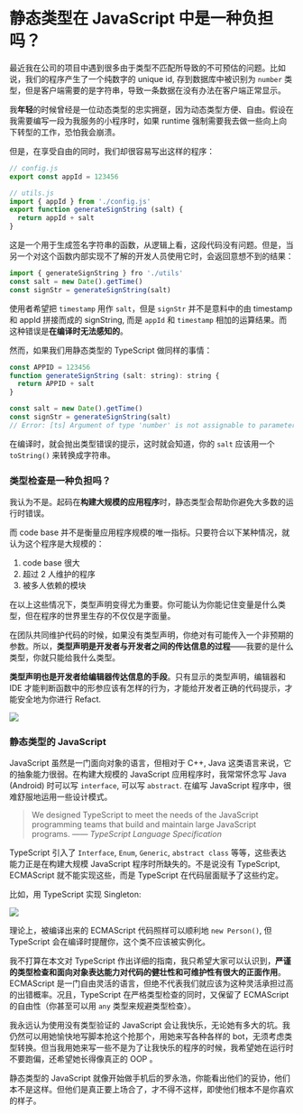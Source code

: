 # 静态类型在 JavaScript 中是一种负担吗？

最近我在公司的项目中遇到很多由于类型不匹配所导致的不可预估的问题。比如说，我们的程序产生了一个纯数字的 unique id, 存到数据库中被识别为 `number` 类型，但是客户端需要的是字符串，导致一条数据在没有办法在客户端正常显示。

我**年轻**的时候曾经是一位动态类型的忠实拥趸，因为动态类型方便、自由。假设在我需要编写一段为我服务的小程序时，如果 runtime 强制需要我去做一些向上向下转型的工作，恐怕我会崩溃。

但是，在享受自由的同时，我们却很容易写出这样的程序：

```javascript
// config.js
export const appId = 123456
```

```javascript
// utils.js
import { appId } from './config.js'
export function generateSignString (salt) {
  return appId + salt
}
```

这是一个用于生成签名字符串的函数，从逻辑上看，这段代码没有问题。但是，当另一个对这个函数内部实现不了解的开发人员使用它时，会返回意想不到的结果：

```javascript
import { generateSignString } fro './utils'
const salt = new Date().getTime()
const signStr = generateSignString(salt)
```

使用者希望把 `timestamp` 用作 `salt`，但是 `signStr` 并不是意料中的由 timestamp 和 appId 拼接而成的 signString, 而是 `appId` 和 `timestamp` 相加的运算结果。而这种错误是**在编译时无法感知的**。

然而，如果我们用静态类型的 TypeScript 做同样的事情：

```javascript
const APPID = 123456
function generateSignString (salt: string): string {
  return APPID + salt
}

const salt = new Date().getTime()
const signStr = generateSignString(salt)
// Error: [ts] Argument of type 'number' is not assignable to parameter of type 'string'.
```

在编译时，就会抛出类型错误的提示，这时就会知道，你的 `salt` 应该用一个 `toString()` 来转换成字符串。

### 类型检查是一种负担吗？

我认为不是。起码在**构建大规模的应用程序**时，静态类型会帮助你避免大多数的运行时错误。

而 code base 并不是衡量应用程序规模的唯一指标。只要符合以下某种情况，就认为这个程序是大规模的：

1. code base 很大
2. 超过 2 人维护的程序
3. 被多人依赖的模块

在以上这些情况下，类型声明变得尤为重要。你可能认为你能记住变量是什么类型，但在程序的世界里生存的不仅仅是字面量。

在团队共同维护代码的时候，如果没有类型声明，你绝对有可能传入一个非预期的参数。所以，**类型声明是开发者与开发者之间的传达信息的过程**——我要的是什么类型，你就只能给我什么类型。

**类型声明也是开发者给编辑器传达信息的手段**。只有显示的类型声明，编辑器和 IDE 才能判断函数中的形参应该有怎样的行为，才能给开发者正确的代码提示，才能安全地为你进行 Refact.

![](/content/images/2016/09/-----2016-09-29---6.21.31.png)

### 静态类型的 JavaScript

JavaScript 虽然是一门面向对象的语言，但相对于 C++, Java 这类语言来说，它的抽象能力很弱。在构建大规模的 JavaScript 应用程序时，我常常怀念写 Java (Android) 时可以写 `interface`, 可以写 `abstract`. 在编写 JavaScript 程序中，很难舒服地运用一些设计模式。

> We designed TypeScript to meet the needs of the JavaScript programming teams that build and maintain large JavaScript programs.
> —— <cite>TypeScript Language Specification</cite>

TypeScript 引入了 `Interface`, `Enum`, `Generic`, `abstract class` 等等，这些表达能力正是在构建大规模 JavaScript 程序时所缺失的。不是说没有 TypeScript,  ECMAScript 就不能实现这些，而是 TypeScript 在代码层面赋予了这些约定。

比如，用 TypeScript 实现 Singleton:

![](/content/images/2016/09/-----2016-09-29---8.34.22.png)

理论上，被编译出来的 ECMAScript 代码照样可以顺利地 `new Person()`, 但 TypeScript 会在编译时提醒你，这个类不应该被实例化。

我不打算在本文对 TypeScript 作出详细的指南，我只希望大家可以认识到，**严谨的类型检查和面向对象表达能力对代码的健壮性和可维护性有很大的正面作用**。ECMAScript 是一门自由灵活的语言，但绝不代表我们就应该为这种灵活承担过高的出错概率。况且，TypeScript 在严格类型检查的同时，又保留了 ECMAScript 的自由性（你甚至可以用 `any` 类型来规避类型检查）。

我永远认为使用没有类型验证的  JavaScript 会让我快乐，无论她有多大的坑。我仍然可以用她愉快地写脚本抢这个抢那个，用她来写各种各样的 bot，无须考虑类型转换。但当我用她来写一些不是为了让我快乐的程序的时候，我希望她在运行时不要跑偏，还希望她长得像真正的 OOP 。

静态类型的 JavaScript 就像开始做手机后的罗永浩，你能看出他们的妥协，他们本不是这样。但他们是真正要上场合了，才不得不这样，即使他们根本不是你喜欢的样子。
